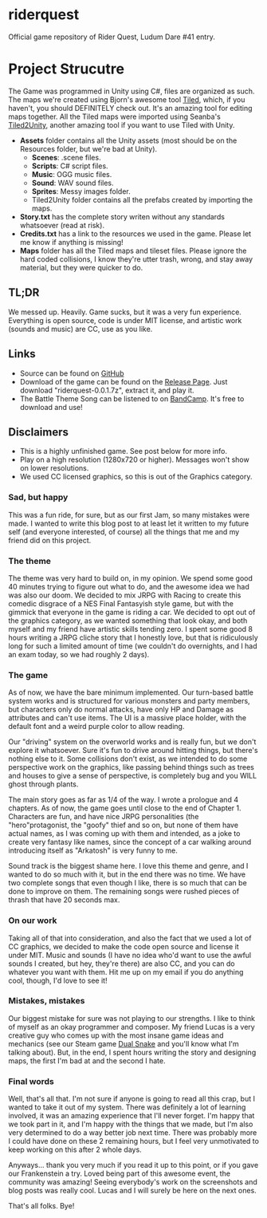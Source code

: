 # riderquest
Official game repository of Rider Quest, Ludum Dare #41 entry.

# Project Strucutre
The Game was programmed in Unity using C#, files are organized as such. The maps we're created using Bjorn's awesome tool [Tiled](https://www.mapeditor.org/), which, if you haven't, you should DEFINITELY check out. It's an amazing tool for editing maps together. All the Tiled maps were imported using Seanba's [Tiled2Unity](http://www.seanba.com/introtiled2unity.html), another amazing tool if you want to use Tiled with Unity.
+ **Assets** folder contains all the Unity assets (most should be on the Resources folder, but we're bad at Unity).
	+ **Scenes**: .scene files.
	+ **Scripts**: C# script files.
	+ **Music**: OGG music files.
	+ **Sound**: WAV sound files.
	+ **Sprites**: Messy images folder.
	+ Tiled2Unity folder contains all the prefabs created by importing the maps.
+ **Story.txt** has the complete story writen without any standards whatsoever (read at risk).
+ **Credits.txt** has a link to the resources we used in the game. Please let me know if anything is missing!
+ **Maps** folder has all the Tiled maps and tileset files. Please ignore the hard coded collisions, I know they're utter trash, wrong, and stay away material, but they were quicker to do.

## TL;DR
We messed up. Heavily. Game sucks, but it was a very fun experience. Everything is open source, code is under MIT license, and artistic work (sounds and music) are CC, use as you like.

## Links
+ Source can be found on [GitHub](https://github.com/mp-pinheiro)
+ Download of the game can be found on the [Release Page](https://github.com/mp-pinheiro/riderquest/releases/tag/0.0.1). Just download "riderquest-0.0.1.7z", extract it, and play it.
+ The Battle Theme Song can be listened to on [BandCamp](https://yfritgames.bandcamp.com/track/riderquest-battle-theme). It's free to download and use!

## Disclaimers
+ This is a highly unfinished game. See post below for more info.
+ Play on a high resolution (1280x720 or higher). Messages won't show on lower resolutions.
+ We used CC licensed graphics, so this is out of the Graphics category.

### Sad, but happy
This was a fun ride, for sure, but as our first Jam, so many mistakes were made. I wanted to write this blog post to at least let it written to my future self (and everyone interested, of course) all the things that me and my friend did on this project.

### The theme
The theme was very hard to build on, in my opinion. We spend some good 40 minutes trying to figure out what to do, and the awesome idea we had was also our doom. We decided to mix JRPG with Racing to create this comedic disgrace of a NES Final Fantasyish style game, but with the gimmick that everyone in the game is riding a car. We decided to opt out of the graphics category, as we wanted something that look okay, and both myself and my friend have artistic skills tending zero. I spent some good 8 hours writing a JRPG cliche story that I honestly love, but that is ridiculously long for such a limited amount of time (we couldn't do overnights, and I had an exam today, so we had roughly 2 days). 

### The game
As of now, we have the bare minimum implemented. Our turn-based battle system works and is structured for various monsters and party members, but characters only do normal attacks, have only HP and Damage as attributes and can't use items. The UI is a massive place holder, with the default font and a weird purple color to allow reading.   

Our "driving" system on the overworld works and is really fun, but we don't explore it whatsoever. Sure it's fun to drive around hitting things, but there's nothing else to it. Some collisions don't exist, as we intended to do some perspective work on the graphics, like passing behind things such as trees and houses to give a sense of perspective, is completely bug and you WILL ghost through plants.

The main story goes as far as 1/4 of the way. I wrote a prologue and 4 chapters. As of now, the game goes until close to the end of Chapter 1. Characters are fun, and have nice JRPG personalities (the "hero"protagonist, the "goofy" thief and so on, but none of them have actual names, as I was coming up with them and intended, as a joke to create very fantasy like names, since the concept of a car walking around introducing itself as "Arkatosh" is very funny to me.

Sound track is the biggest shame here. I love this theme and genre, and I wanted to do so much with it, but in the end there was no time. We have two complete songs that even though I like, there is so much that can be done to improve on them. The remaining songs were rushed pieces of thrash that have 20 seconds max.

### On our work
Taking all of that into consideration, and also the fact that we used a lot of CC graphics, we decided to make the code open source and license it under MIT. Music and sounds (I have no idea who'd want to use the awful sounds I created, but hey, they're there) are also CC, and you can do whatever you want with them. Hit me up on my email if you do anything cool, though, I'd love to see it!

### Mistakes, mistakes
Our biggest mistake for sure was not playing to our strengths. I like to think of myself as an okay programmer and composer. My friend Lucas is a very creative guy who comes up with the most insane game ideas and mechanics (see our Steam game [Dual Snake](http://store.steampowered.com/app/752600/Dual_Snake/) and you'll know what I'm talking about). But, in the end, I spent hours writing the story and designing maps, the first I'm bad at and the second I hate. 

### Final words
Well, that's all that. I'm not sure if anyone is going to read all this crap, but I wanted to take it out of my system. There was definitely a lot of learning involved, it was an amazing experience that I'll never forget. I'm happy that we took part in it, and I'm happy with the things that we made, but I'm also very determined to do a way better job next time. There was probably more I could have done on these 2 remaining hours, but I feel very unmotivated to keep working on this after 2 whole days.

Anyways... thank you very much if you read it up to this point, or if you gave our Frankenstein a try. Loved being part of this awesome event, the community was amazing! Seeing everybody's work on the screenshots and blog posts was really cool. Lucas and I will surely be here on the next ones.

That's all folks. 
Bye!
